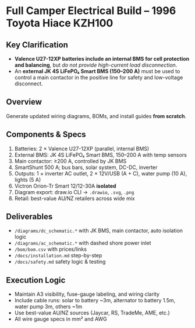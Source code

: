 # Full Camper Electrical Build – 1996 Toyota Hiace KZH100

## Key Clarification
- **Valence U27-12XP batteries include an internal BMS for cell protection and balancing**, but *do not provide high-current load disconnection*.  
- An **external JK 4S LiFePO₄ Smart BMS (150–200 A)** must be used to control a main contactor in the positive line for safety and low-voltage disconnect.

## Overview
Generate updated wiring diagrams, BOMs, and install guides **from scratch**.

## Components & Specs
1. Batteries: 2 × Valence U27-12XP (parallel, internal BMS)
2. External BMS: JK 4S LiFePO₄ Smart BMS, 150–200 A with temp sensors
3. Main contactor: ≥200 A, controlled by JK BMS
4. SmartShunt 500 A; bus bars, solar system, DC-DC, inverter
5. Outputs: 1 × inverter AC outlet, 2 × 12V/USB (A + C), water pump (10 A), lights (5 A)
6. Victron Orion-Tr Smart 12/12-30A **isolated**
7. Diagram export: draw.io CLI → `.drawio`, `.svg`, `.png`
8. Retail: best-value AU/NZ retailers across wide mix

## Deliverables
- `/diagrams/dc_schematic.*` with JK BMS, main contactor, auto isolation logic
- `/diagrams/ac_schematic.*` with dashed shore power inlet
- `/bom/bom.csv` with prices/links
- `/docs/installation.md` step-by-step
- `/docs/safety.md` safety logic & testing

## Execution Logic
- Maintain A3 visibility, fuse-gauge labeling, and wiring clarity
- Include cable runs: solar to battery ~3m, alternator to battery 1.5m, water pump 3m, others ~1m
- Use best-value AU/NZ sources (Jaycar, RS, TradeMe, AME, etc.)
- All wire gauge specs in mm² and AWG


